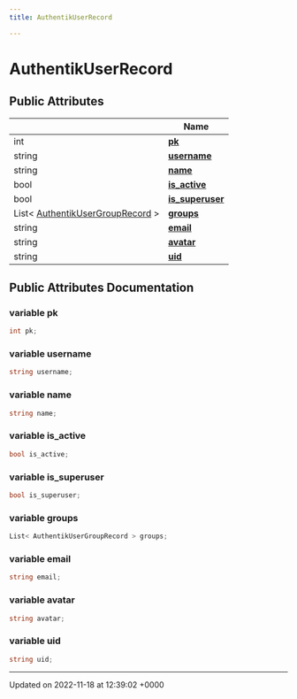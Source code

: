 ```yaml
---
title: AuthentikUserRecord

---
```


# AuthentikUserRecord





## Public Attributes

|                | Name           |
| -------------- | -------------- |
| int | **[pk](/SignallingSystem-doc/vb/Classes/classAuthentikUserRecord/#variable-pk)**  |
| string | **[username](/SignallingSystem-doc/vb/Classes/classAuthentikUserRecord/#variable-username)**  |
| string | **[name](/SignallingSystem-doc/vb/Classes/classAuthentikUserRecord/#variable-name)**  |
| bool | **[is_active](/SignallingSystem-doc/vb/Classes/classAuthentikUserRecord/#variable-is-active)**  |
| bool | **[is_superuser](/SignallingSystem-doc/vb/Classes/classAuthentikUserRecord/#variable-is-superuser)**  |
| List< [AuthentikUserGroupRecord](/SignallingSystem-doc/vb/Classes/classAuthentikUserGroupRecord/) > | **[groups](/SignallingSystem-doc/vb/Classes/classAuthentikUserRecord/#variable-groups)**  |
| string | **[email](/SignallingSystem-doc/vb/Classes/classAuthentikUserRecord/#variable-email)**  |
| string | **[avatar](/SignallingSystem-doc/vb/Classes/classAuthentikUserRecord/#variable-avatar)**  |
| string | **[uid](/SignallingSystem-doc/vb/Classes/classAuthentikUserRecord/#variable-uid)**  |

## Public Attributes Documentation

### variable pk

```csharp
int pk;
```


### variable username

```csharp
string username;
```


### variable name

```csharp
string name;
```


### variable is_active

```csharp
bool is_active;
```


### variable is_superuser

```csharp
bool is_superuser;
```


### variable groups

```csharp
List< AuthentikUserGroupRecord > groups;
```


### variable email

```csharp
string email;
```


### variable avatar

```csharp
string avatar;
```


### variable uid

```csharp
string uid;
```


-------------------------------

Updated on 2022-11-18 at 12:39:02 +0000